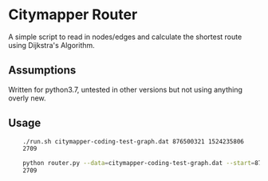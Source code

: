 Citymapper Router
===============

A simple script to read in nodes/edges and calculate the shortest route using Dijkstra's Algorithm. 

Assumptions
---------------

Written for python3.7, untested in other versions but not using anything overly new.

Usage
-------

```bash
	./run.sh citymapper-coding-test-graph.dat 876500321 1524235806
	2709
```

```bash
	python router.py --data=citymapper-coding-test-graph.dat --start=876500321 --end=1524235806
	2709
```
